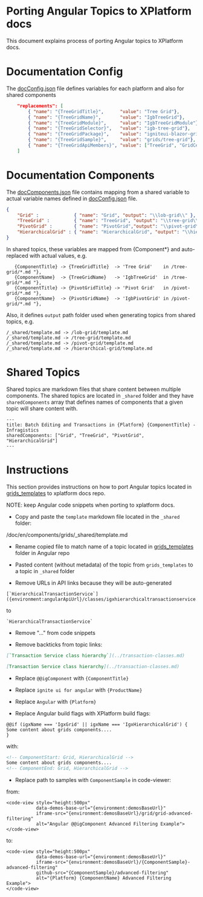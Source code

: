# Porting Angular Topics to XPlatform docs

This document explains process of porting Angular topics to XPlatform docs.


# Documentation Config

The [docConfig.json](docConfig.json) file defines variables for each platform and also for shared components

```json
    "replacements": [
        { "name": "{TreeGridTitle}",      "value": "Tree Grid"},
        { "name": "{TreeGridName}",       "value": "IgbTreeGrid"},
        { "name": "{TreeGridModule}",     "value": "IgbTreeGridModule"},
        { "name": "{TreeGridSelector}",   "value": "igb-tree-grid"},
        { "name": "{TreeGridPackage}",    "value": "igniteui-blazor-grids"},
        { "name": "{TreeGridSample}",     "value": "grids/tree-grid"},
        { "name": "{TreeGridApiMembers}", "value": ["TreeGrid", "GridCell", "TreeGridRow", "Column"]},
    ]
```

# Documentation Components

The [docComponents.json](docComponents.json) file contains mapping from a shared variable to actual variable names defined in [docConfig.json](docConfig.json) file.

```json
{
    "Grid" :             { "name": "Grid", "output": "\\lob-grid\\" },
    "TreeGrid" :         { "name": "TreeGrid", "output": "\\tree-grid\\" },
    "PivotGrid" :        { "name": "PivotGrid","output": "\\pivot-grid\\" },
    "HierarchicalGrid" : { "name": "HierarchicalGrid", "output": "\\hierarchical-grid\\" }
}
```

In shared topics, these variables are mapped from {Component*} and auto-replaced with actual values, e.g.

```
   {ComponentTitle} -> {TreeGridTitle}  -> 'Tree Grid'    in /tree-grid/*.md "},
   {ComponentName}  -> {TreeGridName}   -> 'IgbTreeGrid'  in /tree-grid/*.md "},
   {ComponentTitle} -> {PivotGridTitle} -> 'Pivot Grid'   in /pivot-grid/*.md "},
   {ComponentName}  -> {PivotGridName}  -> 'IgbPivotGrid' in /pivot-grid/*.md "},
```

Also, it defines `output` path folder used when generating topics from shared topics, e.g.

```
/_shared/template.md -> /lob-grid/template.md
/_shared/template.md -> /tree-grid/template.md
/_shared/template.md -> /pivot-grid/template.md
/_shared/template.md -> /hierarchical-grid/template.md
```

# Shared Topics

Shared topics are markdown files that share content between multiple components. The shared topics are located in `_shared` folder and they have `sharedComponents` array that defines names of components that a given topic will share content with.

```
---
title: Batch Editing and Transactions in {Platform} {ComponentTitle} - Infragistics
sharedComponents: ["Grid", "TreeGrid", "PivotGrid", "HierarchicalGrid"]
---
```


# Instructions

This section provides instructions on how to port Angular topics located in
[grids_templates](https://github.com/IgniteUI/igniteui-docfx/tree/master/en/components/grids_templates) to xplatform docs repo.

NOTE: keep Angular code snippets when porting to xplatform docs.


- Copy and paste the `template` markdown file located in the `_shared` folder:

/doc/en/components/grids/_shared/template.md

- Rename copied file to match name of a topic located in [grids_templates](https://github.com/IgniteUI/igniteui-docfx/tree/master/en/components/grids_templates) folder in Angular repo


- Pasted content (without metadata) of the topic from `grids_templates` to a topic in `_shared` folder

- Remove URLs in API links because they will be auto-generated

```
[`HierarchicalTransactionService`]({environment:angularApiUrl}/classes/igxhierarchicaltransactionservice.html)
```

to

```
`HierarchicalTransactionService`
```

- Remove "..." from code snippets

- Remove backticks from topic links:

```md
[`Transaction Service class hierarchy`](../transaction-classes.md)
```

```md
[Transaction Service class hierarchy](../transaction-classes.md)
```

- Replace `@@igComponent` with `{ComponentTitle}`

- Replace `ignite ui for angular` with `{ProductName}`

- Replace `Angular` with `{Platform}`

- Replace Angular build flags with XPlatform build flags:

```
@@if (igxName === 'IgxGrid' || igxName === 'IgxHierarchicalGrid') {
Some content about grids components....
}
```

with:

```md
<!-- ComponentStart: Grid, HierarchicalGrid -->
Some content about grids components....
<!-- ComponentEnd: Grid, HierarchicalGrid -->
```

- Replace path to samples with `ComponentSample` in code-viewer:

from:

```
<code-view style="height:500px"
           data-demos-base-url="{environment:demosBaseUrl}"
           iframe-src="{environment:demosBaseUrl}/grid/grid-advanced-filtering"
           alt="Angular @@igComponent Advanced Filtering Example">
</code-view>
```

to:

```
<code-view style="height:500px"
           data-demos-base-url="{environment:demosBaseUrl}"
           iframe-src="{environment:demosBaseUrl}/{ComponentSample}-advanced-filtering"
           github-src="{ComponentSample}/advanced-filtering"
           alt="{Platform} {ComponentName} Advanced Filtering Example">
</code-view>
```